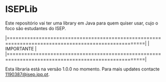 # ISEPLib
Este repositório vai ter uma library em Java para quem quiser usar, cujo o foco são estudantes do ISEP.


|=====================================================================================================|
|                                            IMPORTANTE                                               |
|=====================================================================================================|

Esta libraria está na versão 1.0.0 no momento.
Para mais updates contacte 1190387@isep.ipp.pt.
